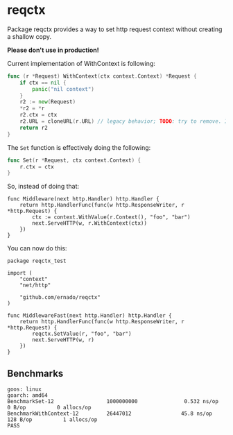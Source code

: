 # reqctx

Package reqctx provides a way to set http request context without
creating a shallow copy.

**Please don't use in production!**

Current implementation of WithContext is following:
```go
func (r *Request) WithContext(ctx context.Context) *Request {
	if ctx == nil {
		panic("nil context")
	}
	r2 := new(Request)
	*r2 = *r
	r2.ctx = ctx
	r2.URL = cloneURL(r.URL) // legacy behavior; TODO: try to remove. Issue 23544
	return r2
}
```

The `Set` function is effectively doing the following:
```go
func Set(r *Request, ctx context.Context) {
	r.ctx = ctx
}
```

So, instead of doing that: 
```
func Middleware(next http.Handler) http.Handler {
	return http.HandlerFunc(func(w http.ResponseWriter, r *http.Request) {
		ctx := context.WithValue(r.Context(), "foo", "bar")
		next.ServeHTTP(w, r.WithContext(ctx))
	})
}
```

You can now do this: 
```
package reqctx_test

import (
	"context"
	"net/http"
	
	"github.com/ernado/reqctx"
)

func MiddlewareFast(next http.Handler) http.Handler {
	return http.HandlerFunc(func(w http.ResponseWriter, r *http.Request) {
		reqctx.SetValue(r, "foo", "bar")
		next.ServeHTTP(w, r)
	})
}
```


## Benchmarks

```
goos: linux
goarch: amd64
BenchmarkSet-12                 1000000000               0.532 ns/op           0 B/op          0 allocs/op
BenchmarkWithContext-12         26447012                45.8 ns/op           128 B/op          1 allocs/op
PASS
```